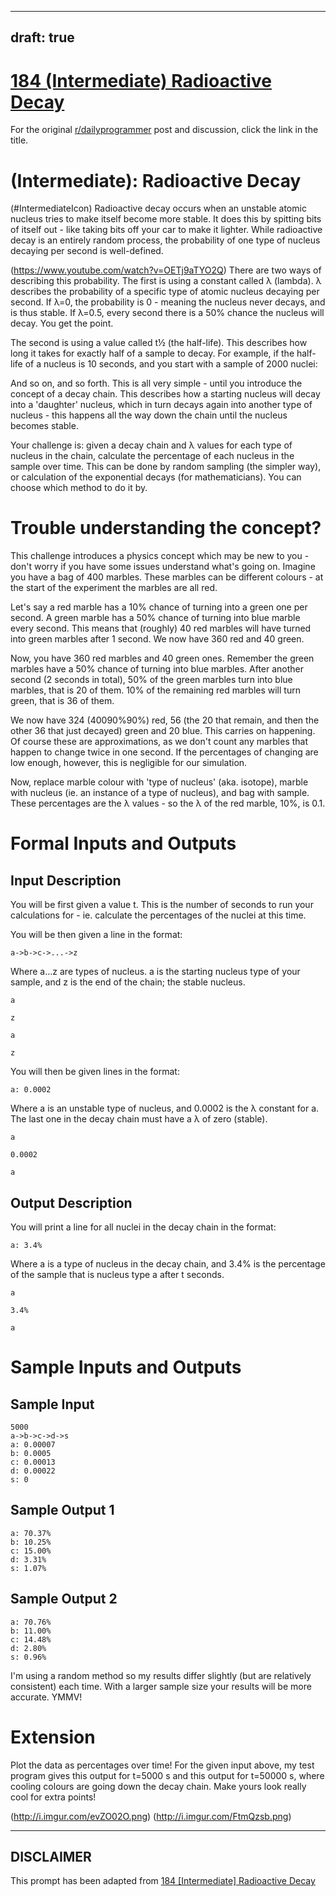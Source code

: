 ---
draft: true
----

# [184 (Intermediate) Radioactive Decay](https://www.reddit.com/r/dailyprogrammer/comments/2jcgej/10152014_challenge_184_intermediate_radioactive/)

For the original [r/dailyprogrammer](https://www.reddit.com/r/dailyprogrammer/) post and discussion, click the link in the title.

#  (Intermediate): Radioactive Decay
(#IntermediateIcon)
Radioactive decay occurs when an unstable atomic nucleus tries to make itself become more stable. It does this by spitting bits of itself out - like taking bits off your car to make it lighter. While radioactive decay is an entirely random process, the probability of one type of nucleus decaying per second is well-defined.

(https://www.youtube.com/watch?v=OETj9aTYO2Q)
There are two ways of describing this probability. The first is using a constant called λ (lambda). λ describes the probability of a specific type of atomic nucleus decaying per second. If λ=0, the probability is 0 - meaning the nucleus never decays, and is thus stable. If λ=0.5, every second there is a 50% chance the nucleus will decay. You get the point.

The second is using a value called t½ (the half-life). This describes how long it takes for exactly half of a sample to decay. For example, if the half-life of a nucleus is 10 seconds, and you start with a sample of 2000 nuclei:

And so on, and so forth. This is all very simple - until you introduce the concept of a decay chain. This describes how a starting nucleus will decay into a 'daughter' nucleus, which in turn decays again into another type of nucleus - this happens all the way down the chain until the nucleus becomes stable.

Your challenge is: given a decay chain and λ values for each type of nucleus in the chain, calculate the percentage of each nucleus in the sample over time. This can be done by random sampling (the simpler way), or calculation of the exponential decays (for mathematicians). You can choose which method to do it by.

# Trouble understanding the concept?
This challenge introduces a physics concept which may be new to you - don't worry if you have some issues understand what's going on. Imagine you have a bag of 400 marbles. These marbles can be different colours - at the start of the experiment the marbles are all red.

Let's say a red marble has a 10% chance of turning into a green one per second. A green marble has a 50% chance of turning into blue marble every second. This means that (roughly) 40 red marbles will have turned into green marbles after 1 second. We now have 360 red and 40 green.

Now, you have 360 red marbles and 40 green ones. Remember the green marbles have a 50% chance of turning into blue marbles. After another second (2 seconds in total), 50% of the green marbles turn into blue marbles, that is 20 of them. 10% of the remaining red marbles will turn green, that is 36 of them.

We now have 324 (40090%90%) red, 56 (the 20 that remain, and then the other 36 that just decayed) green and 20 blue. This carries on happening. Of course these are approximations, as we don't count any marbles that happen to change twice in one second. If the percentages of changing are low enough, however, this is negligible for our simulation.

Now, replace marble colour with 'type of nucleus' (aka. isotope), marble with nucleus (ie. an instance of a type of nucleus), and bag with sample. These percentages are the λ values - so the λ of the red marble, 10%, is 0.1.

# Formal Inputs and Outputs
## Input Description
You will be first given a value t. This is the number of seconds to run your calculations for - ie. calculate the percentages of the nuclei at this time.

You will be then  given a line in the format:


```
a->b->c->...->z
```
Where a...z are types of nucleus. a is the starting nucleus type of your sample, and z is the end of the chain; the stable nucleus.


```
a
```

```
z
```

```
a
```

```
z
```
You will then be given lines in the format:


```
a: 0.0002
```
Where a is an unstable type of nucleus, and 0.0002 is the λ constant for a. The last one in the decay chain must have a λ of zero (stable).


```
a
```

```
0.0002
```

```
a
```
## Output Description
You will print a line for all nuclei in the decay chain in the format:


```
a: 3.4%
```
Where a is a type of nucleus in the decay chain, and 3.4% is the percentage of the sample that is nucleus type a after t seconds.


```
a
```

```
3.4%
```

```
a
```
# Sample Inputs and Outputs
## Sample Input

```
5000
a->b->c->d->s
a: 0.00007
b: 0.0005
c: 0.00013
d: 0.00022
s: 0
```
## Sample Output 1

```
a: 70.37%
b: 10.25%
c: 15.00%
d: 3.31%
s: 1.07%
```
## Sample Output 2

```
a: 70.76%
b: 11.00%
c: 14.48%
d: 2.80%
s: 0.96%
```
I'm using a random method so my results differ slightly (but are relatively consistent) each time. With a larger sample size your results will be more accurate. YMMV!

# Extension
Plot the data as percentages over time! For the given input above, my test program gives this output for t=5000 s and this output for t=50000 s, where cooling colours are going down the decay chain. Make yours look really cool for extra points!

(http://i.imgur.com/evZO02O.png)
(http://i.imgur.com/FtmQzsb.png)

----
## **DISCLAIMER**
This prompt has been adapted from [184 [Intermediate] Radioactive Decay](https://www.reddit.com/r/dailyprogrammer/comments/2jcgej/10152014_challenge_184_intermediate_radioactive/
)
